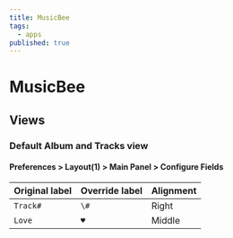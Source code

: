 ```yaml
---
title: MusicBee
tags:
  - apps
published: true
---
```


# MusicBee

## Views

### Default Album and Tracks view

#### Preferences > Layout(1) > Main Panel > Configure Fields

Original label | Override label | Alignment
---------------|----------------|----------
`Track#`       | ` \# `         | Right
`Love`         | `♥`            | Middle

